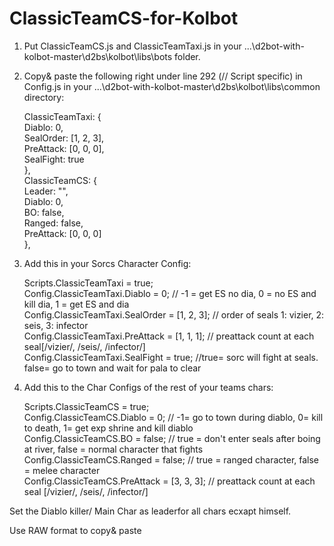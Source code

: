 # ClassicTeamCS-for-Kolbot

1. Put ClassicTeamCS.js and ClassicTeamTaxi.js in your ...\d2bot-with-kolbot-master\d2bs\kolbot\libs\bots folder.

2. Copy& paste the following right under line 292 (// Script specific) in Config.js in your ...\d2bot-with-kolbot-master\d2bs\kolbot\libs\common directory:

	ClassicTeamTaxi: {  
		Diablo: 0,  
		SealOrder: [1, 2, 3],  
 		PreAttack: [0, 0, 0],  
		SealFight: true  
		},  
	ClassicTeamCS: {  
		Leader: "",  
		Diablo: 0,  
		BO: false,  
		Ranged: false,   
		PreAttack: [0, 0, 0]  
		},  

3. Add this in your Sorcs Character Config:
  
	Scripts.ClassicTeamTaxi = true;   
		Config.ClassicTeamTaxi.Diablo = 0; // -1 = get ES no dia, 0 = no ES and kill dia, 1 = get ES and dia  
		Config.ClassicTeamTaxi.SealOrder = [1, 2, 3]; // order of seals 1: vizier, 2: seis, 3: infector  
		Config.ClassicTeamTaxi.PreAttack = [1, 1, 1]; // preattack count at each seal[/vizier/, /seis/, /infector/]   
		Config.ClassicTeamTaxi.SealFight = true; //true= sorc will fight at seals. false= go to town and wait for pala to clear  

4. Add this to the Char Configs of the rest of your teams chars:

	Scripts.ClassicTeamCS = true;   
		Config.ClassicTeamCS.Diablo = 0; // -1= go to town during diablo, 0= kill to death, 1= get exp shrine and kill diablo  
		Config.ClassicTeamCS.BO = false; // true = don't enter seals after boing at river, false = normal character that fights
		Config.ClassicTeamCS.Ranged = false; // true = ranged character, false = melee character   
		Config.ClassicTeamCS.PreAttack = [3, 3, 3]; // preattack count at each seal [/vizier/, /seis/, /infector/]  
    
Set the Diablo killer/ Main Char as leaderfor all chars ecxapt himself.

Use RAW format to copy& paste
